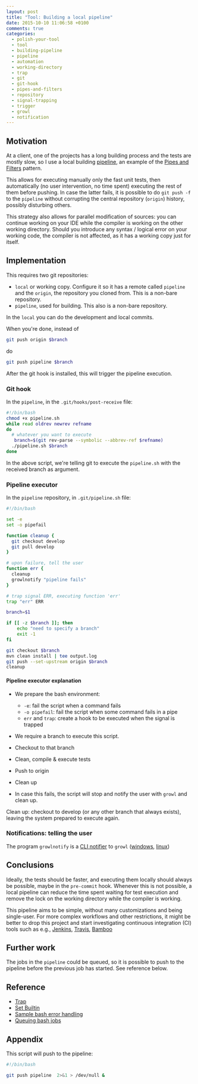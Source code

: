 ```yaml
---
layout: post
title: "Tool: Building a local pipeline"
date: 2015-10-10 11:06:58 +0100
comments: true
categories:
  - polish-your-tool
  - tool
  - building-pipeline
  - pipeline
  - automation
  - working-directory
  - trap
  - git
  - git-hook
  - pipes-and-filters
  - repository
  - signal-trapping
  - trigger
  - growl
  - notification
---
```


## Motivation

At a client, one of the projects has a long building process and the tests are mostly slow, so I use a local building [pipeline][wiki-pipeline], an example of the [Pipes and Filters][pipes-and-filters] pattern.

This allows for executing manually only the fast unit tests, then automatically (no user intervention, no time spent) executing the rest of them before pushing. In case the latter fails, it is possible to do ``git push -f`` to the ``pipeline`` without corrupting the central repository (``origin``) history, possibly disturbing others.

This strategy also allows for parallel modification of sources: you can continue working on your IDE while the compiler is working on the other working directory. Should you introduce any syntax / logical error on your working code, the compiler is not affected, as it has a working copy just for itself.

## Implementation

This requires two git repositories:

  * ``local`` or working copy. Configure it so it has a remote called ``pipeline`` and the ``origin``, the repository you cloned from. This is a non-bare repository.
  * ``pipeline``, used for building. This also is a non-bare repository.

In the ``local`` you can do the development and local commits.

When you're done, instead of

```bash
git push origin $branch
```
do

```bash
git push pipeline $branch
```

After the git hook is installed, this will trigger the pipeline execution.


### Git hook

In the ``pipeline``, in the ``.git/hooks/post-receive`` file:

```bash
#!/bin/bash
chmod +x pipeline.sh
while read oldrev newrev refname
do
  # whatever you want to execute
   branch=$(git rev-parse --symbolic --abbrev-ref $refname)
  ./pipeline.sh $branch
done
```

In the above script, we're telling git to execute the ``pipeline.sh`` with the received branch as argument.

### Pipeline executor

In the ``pipeline`` repository, in ``.git/pipeline.sh`` file:

```bash
#!/bin/bash

set -e
set -o pipefail

function cleanup {
  git checkout develop
  git pull develop
}

# upon failure, tell the user
function err {
  cleanup
  growlnotify "pipeline fails"
}

# trap signal ERR, executing function 'err'
trap "err" ERR

branch=$1

if [[ -z $branch ]]; then
    echo "need to specify a branch"
    exit -1
fi

git checkout $branch
mvn clean install | tee output.log
git push --set-upstream origin $branch
cleanup
```

#### Pipeline executor explanation

* We prepare the bash environment:

    * ``-e``: fail the script when a command fails
    * ``-o pipefail``: fail the script when some command fails in a pipe
    * ``err`` and ``trap``: create a hook to be executed when the signal is trapped

* We require a branch to execute this script.
* Checkout to that branch
* Clean, compile & execute tests 
* Push to origin
* Clean up
* In case this fails, the script will stop and notify the user with ``growl`` and clean up.

Clean up: checkout to develop (or any other branch that always exists), leaving the system prepared to execute again.

### Notifications: telling the user

The program ``growlnotify`` is a [CLI notifier][growlnotify] to ``growl`` ([windows][growl-for-windows], [linux][growl-for-linux])

## Conclusions

Ideally, the tests should be faster, and executing them locally should always be possible, maybe in the ``pre-commit`` hook. Whenever this is not possible, a local pipeline can reduce the time spent waiting for test execution and remove the lock on the working directory while the compiler is working.

This pipeline aims to be simple, without many customizations and being single-user. For more complex workflows and other restrictions, it might be better to drop this project and start investigating continuous integration (CI) tools such as e.g., [Jenkins][jenkins], [Travis][travis], [Bamboo][bamboo]

## Further work

The jobs in the ``pipeline`` could be queued, so it is possible to push to the pipeline before the previous job has started. See reference below.

## Reference

  * [Trap](http://tldp.org/LDP/Bash-Beginners-Guide/html/sect_12_02.html)
  * [Set Builtin](https://www.gnu.org/software/bash/manual/html_node/The-Set-Builtin.html#The-Set-Builtin)
  * [Sample bash error handling](http://idolinux.blogspot.com/2008/08/bash-script-error-handling.html)
  * [Queuing bash jobs][queue-jobs-bash]


## Appendix

This script will push to the pipeline:

```bash
#!/bin/bash

git push pipeline  2>&1 > /dev/null &
```


[growl-for-windows]: http://www.growlforwindows.com/gfw/default.aspx
[growl-for-linux]: http://mattn.github.io/growl-for-linux/
[growlnotify]: http://www.growlforwindows.com/gfw/help/growlnotify.aspx
[wiki-pipeline]: https://en.wikipedia.org/wiki/Pipeline_(software)
[pipes-and-filters]: https://msdn.microsoft.com/library/dn568100.aspx
[queue-jobs-bash]: http://superuser.com/questions/220364/how-to-run-commands-as-in-a-queue
[jenkins]: https://jenkins-ci.org/
[travis]: https://travis-ci.org/
[bamboo]: https://atlassian.com/software/bamboo